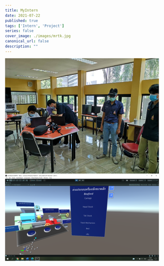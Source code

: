```yaml
---
title: MyIntern
date: 2021-07-22
published: true
tags: ['Intern', 'Project']
series: false
cover_image: ./images/mrtk.jpg
canonical_url: false
description: ""
---
```


![Image Alt](./images/1.jpg)
![Image Alt](./images/Screenshot1.jpg)

